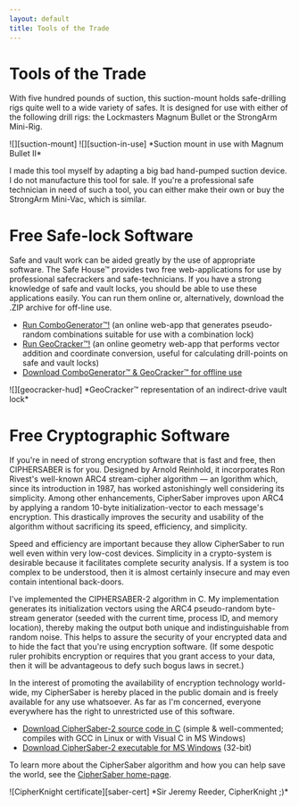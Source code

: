 ```yaml
---
layout: default
title: Tools of the Trade
---
```


# Tools of the Trade
With five hundred pounds of suction, this suction-mount holds safe-drilling
rigs quite well to a wide variety of safes. It is designed for use with either
of the following drill rigs: the Lockmasters Magnum Bullet or the StrongArm
Mini-Rig.

<div class="gallery" markdown="1">
![][suction-mount]
![][suction-in-use]
*Suction mount in use with Magnum Bullet II*
</div>

I made this tool myself by adapting a big bad hand-pumped suction device. I do
not manufacture this tool for sale. If you're a professional safe technician in
need of such a tool, you can either make their own or buy the StrongArm
Mini-Vac, which is similar.

# Free Safe-lock Software
Safe and vault work can be aided greatly by the use of appropriate software.
The Safe House™ provides two free web-applications for use by professional
safecrackers and safe-technicians. If you have a strong knowledge of safe and
vault locks, you should be able to use these applications easily. You can run
them online or, alternatively, download the .ZIP archive for off-line use.

- [Run ComboGenerator™!][combogenerator] (an online web-app that generates
  pseudo-random combinations suitable for use with a combination lock)
- [Run GeoCracker™!][geocracker] (an online geometry web-app that performs
  vector addition and coordinate conversion, useful for calculating
  drill-points on safe and vault locks)
- [Download ComboGenerator™ & GeoCracker™ for offline use][download-apps]

<div class="gallery" markdown="1">
![][geocracker-hud]
*GeoCracker™ representation of an indirect-drive vault lock*
</div>

# Free Cryptographic Software
If you're in need of strong encryption software that is fast and free, then
CIPHERSABER is for you. Designed by Arnold Reinhold, it incorporates Ron
Rivest's well-known ARC4 stream-cipher algorithm — an lgorithm which, since its
introduction in 1987, has worked astonishingly well considering its simplicity.
Among other enhancements, CipherSaber improves upon ARC4 by applying a random
10-byte initialization-vector to each message's encryption. This drastically
improves the security and usability of the algorithm without sacrificing its
speed, efficiency, and simplicity.

Speed and efficiency are important because they allow CipherSaber to run well even within very low-cost devices. Simplicity in a crypto-system is desirable because it facilitates complete security analysis. If a system is too complex to be understood, then it is almost certainly insecure and may even contain intentional back-doors.

I've implemented the CIPHERSABER-2 algorithm in C. My implementation generates its initialization vectors using the ARC4 pseudo-random byte-stream generator (seeded with the current time, process ID, and memory location), thereby making the output both unique and indistinguishable from random noise. This helps to assure the security of your encrypted data and to hide the fact that you're using encryption software. (If some despotic ruler prohibits encryption or requires that you grant access to your data, then it will be advantageous to defy such bogus laws in secret.)

In the interest of promoting the availability of encryption technology world-wide, my CipherSaber is hereby placed in the public domain and is freely available for any use whatsoever. As far as I'm concerned, everyone everywhere has the right to unrestricted use of this software.

- [Download CipherSaber-2 source code in C][saber-source] (simple &
  well-commented; compiles with GCC in Linux or with Visual C in MS Windows)
- [Download CipherSaber-2 executable for MS Windows][saber-exec] (32-bit)

To learn more about the CipherSaber algorithm and how you can help save the
world, see the [CipherSaber home-page][saber-home].

<div class="gallery" markdown="1">
![CipherKnight certificate][saber-cert]
*Sir Jeremy Reeder, CipherKnight ;)*
</div>


[combogenerator]: combo_generator.htm
[download-apps]:  download/tsh-software.zip
[geocracker]:     geocracker.htm
[geocracker-hud]: images/hud.jpg
[saber-cert]:     images/cknight.gif
[saber-exec]:     https://github.com/jeremyreeder/safehouse/releases/download/1.0/cs2.exe
[saber-home]:     http://ciphersaber.gurus.org/
[saber-source]:   download/cs2.c
[suction-in-use]: images/suctionmountinuse.jpg
[suction-mount]:  images/suctionmount.jpg
